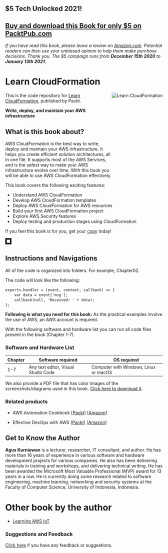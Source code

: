 ## $5 Tech Unlocked 2021!
[Buy and download this Book for only $5 on PacktPub.com](https://www.packtpub.com/product/learn-cloudformation/9781789134322)
-----
*If you have read this book, please leave a review on [Amazon.com](https://www.amazon.com/gp/product/1789134323).     Potential readers can then use your unbiased opinion to help them make purchase decisions. Thank you. The $5 campaign         runs from __December 15th 2020__ to __January 13th 2021.__*

# Learn CloudFormation

<a href="https://www.packtpub.com/virtualization-and-cloud/learn-cloudformation?utm_source=github&utm_medium=repository&utm_campaign=9781789134322"><img src="https://dz13w8afd47il.cloudfront.net/sites/default/files/imagecache/ppv4_main_book_cover/B10535.png" alt="Learn CloudFormation" height="256px" align="right"></a>

This is the code repository for [Learn CloudFormation](https://www.packtpub.com/virtualization-and-cloud/learn-cloudformation?utm_source=github&utm_medium=repository&utm_campaign=9781789134322), published by Packt.

**Write, deploy, and maintain your AWS infrastructure**

## What is this book about?
AWS CloudFormation is the best way to write, deploy and maintain your AWS infrastructure. It helps you create efficient solution architectures, all in one file. It supports most of the AWS Services, and is the safest way to make your AWS infrastructure evolve over time. With this book you will be able to use AWS CloudFormation effectively.

This book covers the following exciting features:
* Understand AWS CloudFormation
* Develop AWS CloudFormation templates
* Deploy AWS CloudFormation for AWS resources
* Build your first AWS CloudFormation project
* Explore AWS Security features
* Deploy testing and production stages using CloudFormation

If you feel this book is for you, get your [copy](https://www.amazon.com/dp/1789134323) today!

<a href="https://www.packtpub.com/?utm_source=github&utm_medium=banner&utm_campaign=GitHubBanner"><img src="https://raw.githubusercontent.com/PacktPublishing/GitHub/master/GitHub.png" 
alt="https://www.packtpub.com/" border="5" /></a>

## Instructions and Navigations
All of the code is organized into folders. For example, Chapter02.

The code will look like the following:
```
exports.handler = (event, context, callback) => {
    var data = event['msg'];
    callback(null, 'Received: ' + data);
};
```

**Following is what you need for this book:**
As the practical examples involve the use of AWS, an AWS account is required.

With the following software and hardware list you can run all code files present in the book (Chapter 1-7).
### Software and Hardware List
| Chapter | Software required | OS required |
| -------- | ------------------------------------ | ----------------------------------- |
| 1-7 | Any text editor, Visual Studio Code | Computer with Windows, Linux or macOS |


We also provide a PDF file that has color images of the screenshots/diagrams used in this book. [Click here to download it](https://www.packtpub.com/sites/default/files/downloads/LearnCloudFormation_ColorImages.pdf).

### Related products <Paste books from the Other books you may enjoy section>
* AWS Automation Cookbook [[Packt]](https://www.packtpub.com/virtualization-and-cloud/aws-automation-cookbook?utm_source=github&utm_medium=repository&utm_campaign=978178839425) [[Amazon]](https://www.amazon.com/dp/1788394925)

* Effective DevOps with AWS [[Packt]](https://www.packtpub.com/application-development/effective-devops-aws?utm_source=github&utm_medium=repository&utm_campaign=9781786466815) [[Amazon]](https://www.amazon.com/dp/1786466813)
## Get to Know the Author
**Agus Kurniawan**
is a lecturer, researcher, IT consultant, and author. He has more than 16 years of experience in various software and hardware development projects for various companies. He also has been delivering materials in training and workshops, and delivering technical writing. He has been awarded the Microsoft Most Valuable Professional (MVP) award for 13 years in a row. He is currently doing some research related to software engineering, machine learning, networking and security systems at the Faculty of Computer Science, University of Indonesia, Indonesia.

# Other book by the author
* [Learning AWS IoT](https://www.packtpub.com/virtualization-and-cloud/learning-aws-iot?utm_source=github&utm_medium=repository&utm_campaign=9781788396110)

### Suggestions and Feedback
[Click here](https://docs.google.com/forms/d/e/1FAIpQLSdy7dATC6QmEL81FIUuymZ0Wy9vH1jHkvpY57OiMeKGqib_Ow/viewform) if you have any feedback or suggestions.
